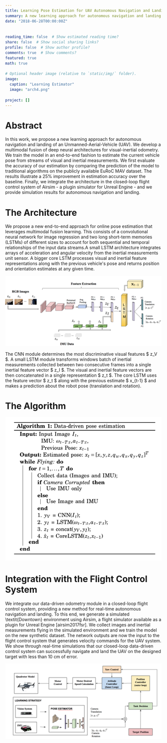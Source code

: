```yaml
---
title: Learning Pose Estimation for UAV Autonomous Navigation and Landing Using Visual-Inertial Sensor Data
summary: A new learning approach for autonomous navigation and landing of an Unmanned-Aerial-Vehicle (UAV). We develop a multimodal fusion of deep neural architectures for visual-inertial odometry, and we train the model in an end-to-end fashion to estimate the current vehicle pose from streams of visual and inertial measurements.
date: "2018-06-28T00:00:00Z"


reading_time: false  # Show estimated reading time?
share: false  # Show social sharing links?
profile: false  # Show author profile?
comments: true  # Show comments?
featured: true
math: true

# Optional header image (relative to `static/img/` folder).
image: 
  caption: "Learning Estimator"
  image: "arch4.png"

project: []
---
```

# Abstract

In this work, we propose a new learning approach for autonomous navigation and landing of an Unmanned-Aerial-Vehicle (UAV). We develop a multimodal fusion of deep neural architectures for visual-inertial odometry. We train the model in an end-to-end fashion to estimate the current vehicle pose from streams of visual and inertial measurements.
We first evaluate the accuracy of our estimation by comparing the prediction of the model to traditional algorithms on the publicly available EuRoC MAV dataset. The results illustrate a $25 \%$ improvement in estimation accuracy over the baseline. Finally, we integrate the architecture in the closed-loop flight control system of Airsim - a plugin simulator for Unreal Engine - and we provide simulation results for autonomous navigation and landing.

# The Architecture

We propose a new end-to-end approach for online pose estimation that leverages multimodal fusion learning. This consists of a convolutional neural network for image regression and two long short-term memories (LSTMs) of different sizes to account for both sequential and temporal relationships of the input data streams.A small LSTM architecture integrates arrays of acceleration and angular velocity from the inertial measurements unit sensor. A bigger core LSTM processes visual and inertial feature representations along with the previous vehicle's pose and returns position and orientation estimates at any given time.

![png](./arch.png)

 The CNN module determines the most discriminative visual features $ z_V $. A small LSTM module transforms windows batch of inertial measurements collected between two consecutive frames into a single inertial feature vector $ z_I $. The visual and inertial feature vectors are then concatenated in a single representation $ z_t $. The core LSTM uses the feature vector $ z_t $ along with the previous estimate $ x_{t-1} $ and makes a prediction about the robot pose (translation and rotation).

# The Algorithm

![png](./algorithm.png)

# Integration with the Flight Control System

We integrate our data-driven odometry module in a closed-loop flight control system, providing a new method for real-time autonomous navigation and landing. To this end, we generate a simulated \textit{Downtown} environment using Airsim, a flight simulator available as a plugin for Unreal Engine [airsim2017fsr]. We collect images and inertial measurements flying in the simulated environment and we train the model on the new synthetic dataset. The network outputs are now the input to the flight control system that generates velocity commands for the UAV system. We  show through real-time simulations that our closed-loop data-driven control system can successfully navigate and land the UAV on the designed target with less than $10$ cm of error.

![png](./controlsys.png)